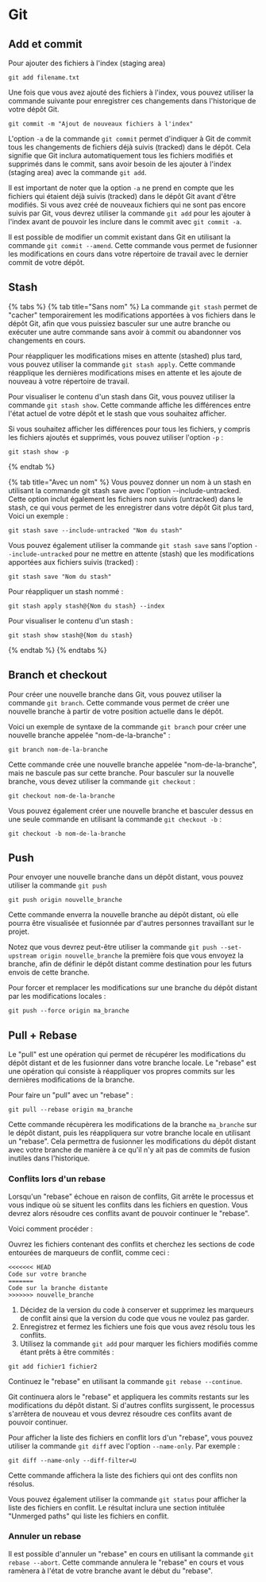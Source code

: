 # Git

## Add et commit

Pour ajouter des fichiers à l'index (staging area)

```shell
git add filename.txt
```

Une fois que vous avez ajouté des fichiers à l'index, vous pouvez utiliser la commande suivante pour enregistrer ces changements dans l'historique de votre dépôt Git.

```shell
git commit -m "Ajout de nouveaux fichiers à l'index"
```

L'option `-a` de la commande `git commit` permet d'indiquer à Git de commit tous les changements de fichiers déjà suivis (tracked) dans le dépôt. Cela signifie que Git inclura automatiquement tous les fichiers modifiés et supprimés dans le commit, sans avoir besoin de les ajouter à l'index (staging area) avec la commande `git add`.

Il est important de noter que la option `-a` ne prend en compte que les fichiers qui étaient déjà suivis (tracked) dans le dépôt Git avant d'être modifiés. Si vous avez créé de nouveaux fichiers qui ne sont pas encore suivis par Git, vous devrez utiliser la commande `git add` pour les ajouter à l'index avant de pouvoir les inclure dans le commit avec `git commit -a`.

Il est possible de modifier un commit existant dans Git en utilisant la commande `git commit --amend`. Cette commande vous permet de fusionner les modifications en cours dans votre répertoire de travail avec le dernier commit de votre dépôt.

## Stash

{% tabs %}
{% tab title="Sans nom" %}
La commande `git stash` permet de "cacher" temporairement les modifications apportées à vos fichiers dans le dépôt Git, afin que vous puissiez basculer sur une autre branche ou exécuter une autre commande sans avoir à commit ou abandonner vos changements en cours.

Pour réappliquer les modifications mises en attente (stashed) plus tard, vous pouvez utiliser la commande `git stash apply`. Cette commande réapplique les dernières modifications mises en attente et les ajoute de nouveau à votre répertoire de travail.

Pour visualiser le contenu d'un stash dans Git, vous pouvez utiliser la commande `git stash show`. Cette commande affiche les différences entre l'état actuel de votre dépôt et le stash que vous souhaitez afficher.

Si vous souhaitez afficher les différences pour tous les fichiers, y compris les fichiers ajoutés et supprimés, vous pouvez utiliser l'option `-p` :

```shell
git stash show -p
```
{% endtab %}

{% tab title="Avec un nom" %}
Vous pouvez donner un nom à un stash en utilisant la commande git stash save avec l'option --include-untracked. Cette option inclut également les fichiers non suivis (untracked) dans le stash, ce qui vous permet de les enregistrer dans votre dépôt Git plus tard, Voici un exemple :

```shell
git stash save --include-untracked "Nom du stash"
```

Vous pouvez également utiliser la commande `git stash save` sans l'option `--include-untracked` pour ne mettre en attente (stash) que les modifications apportées aux fichiers suivis (tracked) :

```shell
git stash save "Nom du stash"
```

Pour réappliquer un stash nommé :

```shell
git stash apply stash@{Nom du stash} --index
```

Pour visualiser le contenu d'un stash :&#x20;

```shell
git stash show stash@{Nom du stash}
```
{% endtab %}
{% endtabs %}

## Branch et checkout

Pour créer une nouvelle branche dans Git, vous pouvez utiliser la commande `git branch`. Cette commande vous permet de créer une nouvelle branche à partir de votre position actuelle dans le dépôt.

Voici un exemple de syntaxe de la commande `git branch` pour créer une nouvelle branche appelée "nom-de-la-branche" :

```shell
git branch nom-de-la-branche
```

Cette commande crée une nouvelle branche appelée "nom-de-la-branche", mais ne bascule pas sur cette branche. Pour basculer sur la nouvelle branche, vous devez utiliser la commande `git checkout` :

```shell
git checkout nom-de-la-branche
```

Vous pouvez également créer une nouvelle branche et basculer dessus en une seule commande en utilisant la commande `git checkout -b` :

```shell
git checkout -b nom-de-la-branche
```

## Push

Pour envoyer une nouvelle branche dans un dépôt distant, vous pouvez utiliser la commande `git push`

```shell
git push origin nouvelle_branche
```

Cette commande enverra la nouvelle branche au dépôt distant, où elle pourra être visualisée et fusionnée par d'autres personnes travaillant sur le projet.

Notez que vous devrez peut-être utiliser la commande `git push --set-upstream origin nouvelle_branche` la première fois que vous envoyez la branche, afin de définir le dépôt distant comme destination pour les futurs envois de cette branche.

Pour forcer et remplacer les modifications sur une branche du dépôt distant par les modifications locales :

```shell
git push --force origin ma_branche
```

## Pull + Rebase&#x20;

Le "pull" est une opération qui permet de récupérer les modifications du dépôt distant et de les fusionner dans votre branche locale. Le "rebase" est une opération qui consiste à réappliquer vos propres commits sur les dernières modifications de la branche.

Pour faire un "pull" avec un "rebase" :

```shell
git pull --rebase origin ma_branche
```

Cette commande récupèrera les modifications de la branche `ma_branche` sur le dépôt distant, puis les réappliquera sur votre branche locale en utilisant un "rebase". Cela permettra de fusionner les modifications du dépôt distant avec votre branche de manière à ce qu'il n'y ait pas de commits de fusion inutiles dans l'historique.

### Conflits lors d'un rebase

Lorsqu'un "rebase" échoue en raison de conflits, Git arrête le processus et vous indique où se situent les conflits dans les fichiers en question. Vous devrez alors résoudre ces conflits avant de pouvoir continuer le "rebase".

Voici comment procéder :

Ouvrez les fichiers contenant des conflits et cherchez les sections de code entourées de marqueurs de conflit, comme ceci :

```shell
<<<<<<< HEAD
Code sur votre branche
=======
Code sur la branche distante
>>>>>>> nouvelle_branche
```

1. Décidez de la version du code à conserver et supprimez les marqueurs de conflit ainsi que la version du code que vous ne voulez pas garder.
2. Enregistrez et fermez les fichiers une fois que vous avez résolu tous les conflits.
3. Utilisez la commande `git add` pour marquer les fichiers modifiés comme étant prêts à être commités :

```shell
git add fichier1 fichier2
```

Continuez le "rebase" en utilisant la commande `git rebase --continue`.

Git continuera alors le "rebase" et appliquera les commits restants sur les modifications du dépôt distant. Si d'autres conflits surgissent, le processus s'arrêtera de nouveau et vous devrez résoudre ces conflits avant de pouvoir continuer.

Pour afficher la liste des fichiers en conflit lors d'un "rebase", vous pouvez utiliser la commande `git diff` avec l'option `--name-only`. Par exemple :

```shell
git diff --name-only --diff-filter=U
```

Cette commande affichera la liste des fichiers qui ont des conflits non résolus.

Vous pouvez également utiliser la commande `git status` pour afficher la liste des fichiers en conflit. Le résultat inclura une section intitulée "Unmerged paths" qui liste les fichiers en conflit.

### Annuler un rebase

Il est possible d'annuler un "rebase" en cours en utilisant la commande `git rebase --abort`. Cette commande annulera le "rebase" en cours et vous ramènera à l'état de votre branche avant le début du "rebase".
